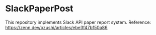 # SlackPaperPost
This repository implements Slack API paper report system.
Reference: https://zenn.dev/ozushi/articles/ebe3f47bf50a86 
